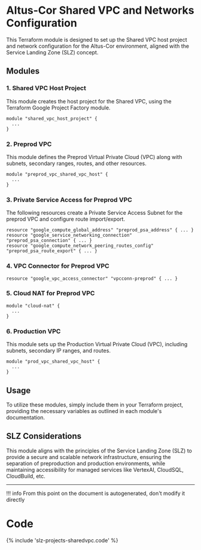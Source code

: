# Altus-Cor Shared VPC and Networks Configuration

This Terraform module is designed to set up the Shared VPC host project and network configuration for the Altus-Cor environment, aligned with the Service Landing Zone (SLZ) concept.

## Modules

### 1. Shared VPC Host Project

This module creates the host project for the Shared VPC, using the Terraform Google Project Factory module.

```hcl
module "shared_vpc_host_project" {
  ...
}
```

### 2. Preprod VPC

This module defines the Preprod Virtual Private Cloud (VPC) along with subnets, secondary ranges, routes, and other resources.

```hcl
module "preprod_vpc_shared_vpc_host" {
  ...
}
```

### 3. Private Service Access for Preprod VPC

The following resources create a Private Service Access Subnet for the preprod VPC and configure route import/export.

```hcl
resource "google_compute_global_address" "preprod_psa_address" { ... }
resource "google_service_networking_connection" "preprod_psa_connection" { ... }
resource "google_compute_network_peering_routes_config" "preprod_psa_route_export" { ... }
```

### 4. VPC Connector for Preprod VPC

```hcl
resource "google_vpc_access_connector" "vpcconn-preprod" { ... }
```

### 5. Cloud NAT for Preprod VPC

```hcl
module "cloud-nat" {
  ...
}
```

### 6. Production VPC

This module sets up the Production Virtual Private Cloud (VPC), including subnets, secondary IP ranges, and routes.

```hcl
module "prod_vpc_shared_vpc_host" {
  ...
}
```

## Usage

To utilize these modules, simply include them in your Terraform project, providing the necessary variables as outlined in each module's documentation.

## SLZ Considerations

This module aligns with the principles of the Service Landing Zone (SLZ) to provide a secure and scalable network infrastructure, ensuring the separation of preproduction and production environments, while maintaining accessibility for managed services like VertexAI, CloudSQL, CloudBuild, etc.

---
!!! info
    From this point on the document is autogenerated, don't modify it directly

# Code

{% include 'slz-projects-sharedvpc.code' %}
